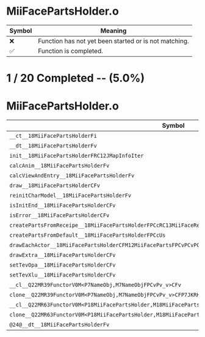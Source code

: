 # MiiFacePartsHolder.o
| Symbol | Meaning 
| ------------- | ------------- 
| :x: | Function has not yet been started or is not matching. 
| :white_check_mark: | Function is completed. 


# 1 / 20 Completed -- (5.0%)
# MiiFacePartsHolder.o
| Symbol | Decompiled? |
| ------------- | ------------- |
| `__ct__18MiiFacePartsHolderFi` | :white_check_mark: |
| `__dt__18MiiFacePartsHolderFv` | :x: |
| `init__18MiiFacePartsHolderFRC12JMapInfoIter` | :x: |
| `calcAnim__18MiiFacePartsHolderFv` | :x: |
| `calcViewAndEntry__18MiiFacePartsHolderFv` | :x: |
| `draw__18MiiFacePartsHolderCFv` | :x: |
| `reinitCharModel__18MiiFacePartsHolderFv` | :x: |
| `isInitEnd__18MiiFacePartsHolderCFv` | :x: |
| `isError__18MiiFacePartsHolderCFv` | :x: |
| `createPartsFromReceipe__18MiiFacePartsHolderFPCcRC13MiiFaceRecipe` | :x: |
| `createPartsFromDefault__18MiiFacePartsHolderFPCcUs` | :x: |
| `drawEachActor__18MiiFacePartsHolderCFM12MiiFacePartsFPCvPCvPC18RFLDrawCoreSetting_vPC18RFLDrawCoreSetting` | :x: |
| `drawExtra__18MiiFacePartsHolderCFv` | :x: |
| `setTevOpa__18MiiFacePartsHolderCFv` | :x: |
| `setTevXlu__18MiiFacePartsHolderCFv` | :x: |
| `__cl__Q22MR39FunctorV0M<P7NameObj,M7NameObjFPCvPv_v>CFv` | :x: |
| `clone__Q22MR39FunctorV0M<P7NameObj,M7NameObjFPCvPv_v>CFP7JKRHeap` | :x: |
| `__cl__Q22MR63FunctorV0M<P18MiiFacePartsHolder,M18MiiFacePartsHolderFPCvPv_v>CFv` | :x: |
| `clone__Q22MR63FunctorV0M<P18MiiFacePartsHolder,M18MiiFacePartsHolderFPCvPv_v>CFP7JKRHeap` | :x: |
| `@24@__dt__18MiiFacePartsHolderFv` | :x: |
